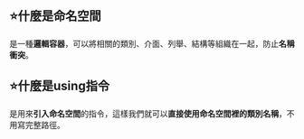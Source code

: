 ## ⭐什麼是命名空間
是一種**邏輯容器**，可以將相關的類別、介面、列舉、結構等組織在一起，防止**名稱衝突**。






## ⭐什麼是using指令
是用來**引入命名空間**的指令，這樣我們就可以**直接使用命名空間裡的類別名稱**，不用寫完整路徑。



